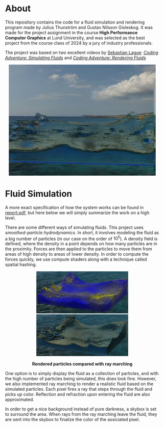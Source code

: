 # About

This repository contains the code for a fluid simulation and rendering program made by Julius Thunström and Gustav Nilsson Gisleskog. It was made for the project assignment in the course **High Performance Computer Graphics** at Lund University, and was selected as the best project from the course class of 2024 by a jury of industry professionals.

The project was based on two excellent videos by [Sebastian Lague](https://www.youtube.com/@SebastianLague): [*Coding Adventure: Simulating Fluids*](https://www.youtube.com/watch?v=rSKMYc1CQHE) and [*Coding Adventure: Rendering Fluids*](https://www.youtube.com/watch?v=kOkfC5fLfgE)

<p align="center">
    <img src="readme_images/example2.jpg" width="480" alt="Example render">
</p>

# Fluid Simulation
A more exact specification of how the system works can be found in [report.pdf](https://github.com/aiviaghost/Fluid-simulation/blob/main/report.pdf), but here below we will simply summarize the work on a high level.

There are some different ways of simulating fluids. This project uses *smoothed-particle hydrodynamics*. In short, it involves modeling the fluid as a big number of particles (in our case on the order of $10^5$). A density field is defined, where the density in a point depends on how many particles are in the proximity. Forces are then applied to the particles to move them from areas of high density to areas of lower density.
In order to compute the forces quickly, we use compute shaders along with a technique called spatial hashing.

<p align="center" style="text-align:center">
    <img src="readme_images/same_particles2.jpg" width="300" alt="Rendered particles">
    <img src="readme_images/same_ray_marching2.jpg" width="300" alt="Ray marched">
    <p align="center"><b>Rendered particles compared with ray marching</b></p>
</p>

One option is to simply display the fluid as a collection of particles, and with the high number of particles being simulated, this does look fine. However, we also implemented ray marching to render a realistic fluid based on the simulated particles. Each pixel fires a ray that steps through the fluid and picks up color. Reflection and refraction upon entering the fluid are also approximated.

In order to get a nice background instead of pure darkness, a skybox is set to surround the area. When rays from the ray marching leave the fluid, they are sent into the skybox to finalize the color of the assiciated pixel.
